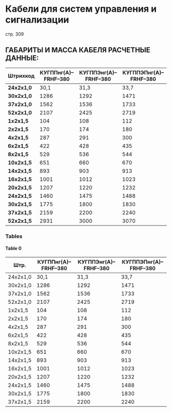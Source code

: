 # Кабели для систем управления и сигнализации  
стр. 309  

## ГАБАРИТЫ И МАССА КАБЕЛЯ РАСЧЕТНЫЕ ДАННЫЕ:

| Штрихкод | КУГППнг(А)–FRHF–380 | КУГППЭнг(А)–FRHF–380 | КУГППЭПнг(А)–FRHF–380 |
|----------|----------------------|-----------------------|------------------------|
| **24x2x1,0** | 30,1                 | 31,3                  | 33,7                   |
| **30x2x1,0** | 1286                | 1292                  | 1471                   |
| **37x2x1,0** | 1562                | 1536                  | 1733                   |
| **52x2x1,0** | 2107                | 2425                  | 2719                   |
| **1x2x1,5**  | 104                 | 108                    | 112                    |
| **2x2x1,5**  | 170                 | 174                    | 180                    |
| **4x2x1,5**  | 287                 | 291                    | 300                    |
| **6x2x1,5**  | 422                 | 428                    | 435                    |
| **8x2x1,5**  | 529                 | 536                    | 544                    |
| **10x2x1,5** | 651                 | 660                    | 670                    |
| **14x2x1,5** | 893                 | 903                    | 913                    |
| **16x2x1,5** | 1001                | 1012                  | 1023                  |
| **20x2x1,5** | 1207                | 1220                  | 1232                  |
| **24x2x1,5** | 1460                | 1475                  | 1488                  |
| **30x2x1,5** | 1775                | 1800                  | 1830                  |
| **37x2x1,5** | 2159                | 2200                  | 2240                  |
| **52x2x1,5** | 2931                | 3000                  | 3070                  |

### Tables

#### Table 0

| Штр.| КУГППнг(А)–FRHF–380 | КУГППЭнг(А)–FRHF–380 | КУГППЭПнг(А)–FRHF–380 |
|-----|--------------------|-----------------------|------------------------|
| 24x2x1,0 | 30,1             | 31,3                  | 33,7                   |
| 30x2x1,0 | 1286             | 1292                  | 1471                   |
| 37x2x1,0 | 1562             | 1536                  | 1733                   |
| 52x2x1,0 | 2107             | 2425                  | 2719                   |
| 1x2x1,5  | 104              | 108                    | 112                    |
| 2x2x1,5  | 170              | 174                    | 180                    |
| 4x2x1,5  | 287              | 291                    | 300                    |
| 6x2x1,5  | 422              | 428                    | 435                    |
| 8x2x1,5  | 529              | 536                    | 544                    |
| 10x2x1,5 | 651              | 660                    | 670                    |
| 14x2x1,5 | 893              | 903                    | 913                    |
| 16x2x1,5 | 1001             | 1012                  | 1023                  |
| 20x2x1,5 | 1207             | 1220                  | 1232                  |
| 24x2x1,5 | 1460             | 1475                  | 1488                  |
| 30x2x1,5 | 1775             | 1800                  | 1830                  |
| 37x2x1,5 | 2159             | 2200                  | 2240                  |